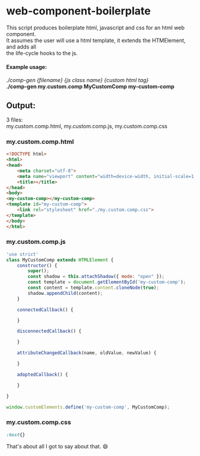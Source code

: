 # web-component-boilerplate

This script produces boilerplate html, javascript and css for an html web component.<br>
It assumes the user will use a html template, it extends the HTMElement, and adds all<br>
the life-cycle hooks to the js.

#### Example usage:

_./comp-gen {filename} {js class name} {custom html tag}_<br>
**./comp-gen my.custom.comp MyCustomComp my-custom-comp**<br>

## Output:
3 files:<br>
my.custom.comp.html, my.custom.comp.js, my.custom.comp.css

### my.custom.comp.html
```html
<!DOCTYPE html>
<html>
<head>
	<meta charset="utf-8">
	<meta name="viewport" content="width=device-width, initial-scale=1.0">
	<title></title>
</head>
<body>
<my-custom-comp></my-custom-comp>
<template id="my-custom-comp">
	<link rel="stylesheet" href="./my.custom.comp.css">
</template>
</body>
</html>
```
### my.custom.comp.js
```javascript
'use strict'
class MyCustomComp extends HTMLElement {
	constructor() {
		super();
		const shadow = this.attachShadow({ mode: "open" });
		const template = document.getElementById('my-custom-comp');
		const content = template.content.cloneNode(true);
		shadow.appendChild(content);
	}

	connectedCallback() {

	}

	disconnectedCallback() {

	}

	attributeChangedCallback(name, oldValue, newValue) {

	}

	adoptedCallback() {

	}

}

window.customElements.define('my-custom-comp', MyCustomComp);
```
### my.custom.comp.css
```css
:host{}
```
That's about all I got to say about that. :smile:
